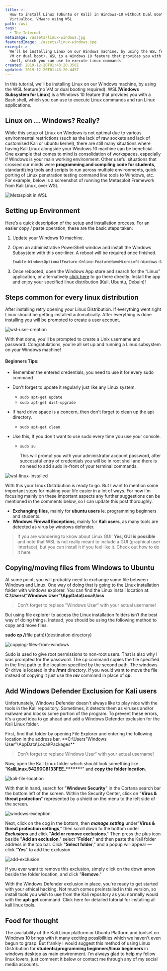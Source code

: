 ```yaml
---
title: >-
  How to install Linux (Ubuntu or Kali) in Windows-10 without Dual Boot,
  Virtualbox, VMware using WSL
path: /wsl
tags:
  - The Internet
metaImage: /assets/linux-windows.jpg
featuredImage: ./assets/linux-windows.jpg
excerpt: >-
  We’ll be installing Linux on our Windows machine, by using the WSL feature(no
  VM or dual boot). WSL is a Windows 10 feature that provides you with a Bash
  shell, which you can use to execute Linux commands
created: 2019-12-20T01:43:20.350Z
updated: 2019-12-20T01:43:20.445Z
---
```

In this tutorial, we’ll be installing Linux on our Windows machine, by using the WSL feature(no VM or dual booting required). WSL(**Windows Subsystem for Linux**) is a Windows 10 feature that provides you with a Bash shell, which you can use to execute Linux commands and run Linux applications.

## Linux on ... Windows? Really?

While this setup of Linux on Windows is not optimal due to various environmental restrictions (such as the lack of raw sockets and lack of customised Kali or ubuntu kernel), there are still many situations where having Kali Linux alongside your Windows 10 machine can be beneficial. One example that comes to mind is consolidation of workspaces, especially if Windows is your main working environment. Other useful situations that crossed our minds were **programming and compiling code for students**, standardizing tools and scripts to run across multiple environments, quick porting of Linux penetration testing command line tools to Windows, etc. For example, below is a screenshot of running the Metasploit Framework from Kali Linux, over WSL

![Metasploit in WSL](/assets/kali-linux-wsl.png "msf terminal in WSL")

## Setting up Environment

Here’s a quick description of the setup and installation process. For an easier copy / paste operation, these are the basic steps taken:

1. Update your Windows 10 machine. 
2. Open an administrative PowerShell window and install the Windows Subsystem with this one-liner. A reboot will be required once finished.

   ```markdown
   Enable-WindowsOptionalFeature-Online-FeatureNameMicrosoft-Windows-Subsystem-Linux
   ```
3. Once rebooted, open the Windows App store and search for the “Linux” application, or alternatively [click here](https://www.microsoft.com/en-us/search?q=linux) to go there directly. Install the app and enjoy your specified linux distribution (Kali, Ubuntu, Debain)!

## Steps common for every linux distribution

After installing retry opening your Linux Distribution. If everything went right Linux should be getting installed automatically. After everything is done installing you will be prompted to create a user account. 

![wsl-user-creation](/assets/wsl-ubuntu-on-windows-user-creation.png "wsl user creation")

With that done, you'll be prompted to create a Unix username and password. Congratulations, you're all set up and running a Linux subsystem on your Windows machine! 

#### Beginners Tips:

* Remember the entered credentials, you need to use it for every sudo command
* Don't forget to update it regularly just like any Linux system.

  * `sudo apt-get update`
  * `sudo apt-get dist-upgrade`
* If hard drive space is a concern, then don't forget to clean up the apt directory.

  * `sudo apt-get clean`
* Use this, If you don't want to use sudo every time you use your console.

  * `sudo su`

    This will prompt you with your administrator account password, after successful entry of credentials you will be in root shell and there is no need to add sudo in-front of  your terminal commands.

![wsl-linux-installed](/assets/wsl-ubuntu-on-windows-installed.png "wsl, ubuntu in windows")

With this your Linux Distribution is ready to go. But I want to mention some important steps for making your life easier in a lot of ways. For now i'm focusing mainly on these important aspects any further suggestions can be mentioned in the comments below, so I can update this post thoroughly.

* **Exchanging files**, mainly for **ubuntu users** ie. programming beginners and students.
* **Windows Firewall Exceptions**, mainly for **Kali users**, as many tools are detected as virus by windows defender.

> If you are wondering to know about Linux GUI: **Yes, GUI is possible** and note that WSL is not really meant to include a GUI (graphical user interface), but you can install it if you feel like it. Check out how to do it here

## Copying/moving files from Windows to Ubuntu

At some point, you will probably need to exchange some file between Windows and Linux. One way of doing that is going to the Linux installation folder with windows explorer. You can find the Linux install location at: **C:\Users\”Windows User”\AppData\Local\lxss**

>  Don't forget to replace "Windows User" with your actual username!

But using file explorer to access the Linux installation folders isn’t the best way of doing things. Instead, you should be using the following method to copy and move files.

**sudo cp /**(file path)**/**(destination directory)

![copying-files-from-windows](/assets/wsl-ubuntu-on-windows-copy-file.png "copying or moving files from windows to ubuntu")

Sudo is used to give root permissions to non-root users. That is also why I was prompted for the password. The cp command copies the file specified in the first path to the location specified by the second path. The windows **C:** drive is located in the **/mnt** directory. If you would want to move the file instead of copying it just use the ***mv*** command in place of ***cp***.

## Add Windows Defender Exclusion for Kali users

Unfortunately, Windows Defender doesn't always like to play nice with the tools in the Kali repository. Sometimes, it detects them as viruses and/or malware and blocks some portion of the program. To prevent these errors, it's a good idea to go ahead and add a Windows Defender exclusion for the Kali Linux folder.

First, find that folder by opening File Explorer and entering the following location in the address bar. \*\*C:\Users"Windows User"\AppData\Local\Packages\*\*

> Don't forget to replace Windows User" with your actual username!

Now, open the Kali Linux folder which should look something like "**KaliLinux.54290C8133FEE_\*\*\*\*\*\****" and **copy the folder location**.

![kali-file-location](/assets/kali-file-location.png "kali file location in windows")

With that in hand, search for "**Windows Security**" in the Cortana search bar the bottom left of the screen. Within the Security Center, click on "**Virus & threat protection**" represented by a shield on the menu to the left side of the screen.

![windows-exception](/assets/windows-exception.png "windows exception in firewall")

Next, click on the cog in the bottom, then ***manage setting*** under"**Virus & threat protection settings**," then scroll down to the bottom under ***Exclusions*** and click "**Add or remove exclusions**." Then press the plus icon beside "**Add an exclusion**," select "**Folder**," and then paste the Kali folder address in the top bar. Click "**Select folder**," and a popup will appear — click "**Yes**" to add the exclusion.

![add-exclusion](/assets/add-exclusion.png "adding exclusion in windows security")

If you ever want to remove this exclusion, simply click on the down arrow beside the folder location, and click "**Remove**."

With the Windows Defender exclusion in place, you're ready to get started with your ethical hacking. Not much comes preinstalled in this version, so install tools you wish to use from the Kali repository as you normally would with the **apt-get** command. Click here for detailed tutorial for installing all kali linux tools.

## Food for thought

The availability of the Kali Linux platform or Ubuntu Platform and toolset on Windows 10 brings with it many exciting possibilities which we haven't even begun to grasp. But frankly I would suggest this method of using Linux Distribution for **students/programming beginners/linux beginners** in  windows desktop as main environment. I'm always glad to help my fellow linux lovers, just comment it below or contact me through any of my social media accounts.
